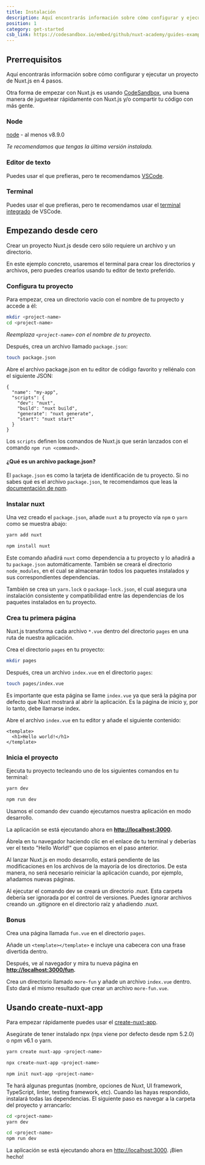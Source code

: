 ```yaml
---
title: Instalación
description: Aquí encontrarás información sobre cómo configurar y ejecutar un proyecto de Nuxt.js en 4 pasos.
position: 1
category: get-started
csb_link: https://codesandbox.io/embed/github/nuxt-academy/guides-examples/tree/master/01_get_started/01_installation?fontsize=14&hidenavigation=1&theme=dark
---
```


## Prerrequisitos

Aquí encontrarás información sobre cómo configurar y ejecutar un proyecto de Nuxt.js en 4 pasos.

<base-alert type="info">

Otra forma de empezar con Nuxt.js es usando [CodeSandbox](https://template.nuxtjs.org), una buena manera de juguetear rápidamente con Nuxt.js y/o compartir tu código con más gente.

</base-alert>

### Node

[node](https://nodejs.org/en/download/) - al menos v8.9.0

_Te recomendamos que tengas la última versión instalada._

### Editor de texto

Puedes usar el que prefieras, pero te recomendamos [VSCode](https://code.visualstudio.com/).

### Terminal

Puedes usar el que prefieras, pero te recomendamos usar el [terminal integrado](https://code.visualstudio.com/docs/editor/integrated-terminal) de VSCode.

## Empezando desde cero

Crear un proyecto Nuxt.js desde cero sólo requiere un archivo y un directorio.

En este ejemplo concreto, usaremos el terminal para crear los directorios y archivos, pero puedes crearlos usando tu editor de texto preferido.

### Configura tu proyecto

Para empezar, crea un directorio vacío con el nombre de tu proyecto y accede a él:

```bash
mkdir <project-name>
cd <project-name>
```

_Reemplaza `<project-name>` con el nombre de tu proyecto._

Después, crea un archivo llamado `package.json`:

```bash
touch package.json
```

Abre el archivo package.json en tu editor de código favorito y rellénalo con el siguiente JSON:

```json{}[package.json]
{
  "name": "my-app",
  "scripts": {
    "dev": "nuxt",
    "build": "nuxt build",
    "generate": "nuxt generate",
    "start": "nuxt start"
  }
}
```

Los `scripts` definen los comandos de Nuxt.js que serán lanzados con el comando `npm run <command>`.

#### **¿Qué es un archivo package.json?**

El `package.json` es como la tarjeta de identificación de tu proyecto. Si no sabes qué es el archivo `package.json`, te recomendamos que leas la [documentación de npm](https://docs.npmjs.com/creating-a-package-json-file).

### Instalar nuxt

Una vez creado el `package.json`, añade `nuxt` a tu proyecto vía `npm` o `yarn` como se muestra abajo:

<code-group>
  <code-block label="Yarn" active>

```bash
yarn add nuxt
```

  </code-block>
  <code-block label="NPM">

```bash
npm install nuxt
```

  </code-block>
</code-group>

Este comando añadirá `nuxt` como dependencia a tu proyecto y lo añadirá a tu `package.json` automáticamente. También se creará el directorio `node_modules`, en el cual se almacenarán todos los paquetes instalados y sus correspondientes dependencias.

<base-alert type="info">

También se crea un `yarn.lock` o `package-lock.json`, el cual asegura una instalación consistente y compatibilidad entre las dependencias de los paquetes instalados en tu proyecto.

</base-alert>

### Crea tu primera página

Nuxt.js transforma cada archivo `*.vue` dentro del directorio `pages` en una ruta de nuestra aplicación.

Crea el directorio `pages` en tu proyecto:

```bash
mkdir pages
```

Después, crea un archivo `index.vue` en el directorio `pages`:

```bash
touch pages/index.vue
```

Es importante que esta página se llame `index.vue` ya que será la página por defecto que Nuxt mostrará al abrir la aplicación. Es la página de inicio y, por lo tanto, debe llamarse index.

Abre el archivo `index.vue` en tu editor y añade el siguiente contenido:

```html{}[pages/index.vue]
<template>
  <h1>Hello world!</h1>
</template>
```

### Inicia el proyecto

Ejecuta tu proyecto tecleando uno de los siguientes comandos en tu terminal:

<code-group>
  <code-block label="Yarn" active>

```bash
yarn dev
```

  </code-block>
  <code-block label="NPM">

```bash
npm run dev
```

  </code-block>
</code-group>

<base-alert type="info">

Usamos el comando dev cuando ejecutamos nuestra aplicación en modo desarrollo.

</base-alert>

La aplicación se está ejecutando ahora en **[http://localhost:3000](http://localhost:3000/).**

Ábrela en tu navegador haciendo clic en el enlace de tu terminal y deberías ver el texto "Hello World!" que copiamos en el paso anterior.

<base-alert type="info">

Al lanzar Nuxt.js en modo desarrollo, estará pendiente de las modificaciones en los archivos de la mayoría de los directorios. De esta manera, no será necesario reiniciar la aplicación cuando, por ejemplo, añadamos nuevas páginas.

</base-alert>

<base-alert type="warning">

Al ejecutar el comando dev se creará un directorio .nuxt. Esta carpeta debería ser ignorada por el control de versiones. Puedes ignorar archivos creando un .gitignore en el directorio raíz y añadiendo .nuxt.

</base-alert>

### Bonus

Crea una página llamada `fun.vue` en el directorio `pages`.

Añade un `<template></template>` e incluye una cabecera con una frase divertida dentro.

Después, ve al navegador y mira tu nueva página en **[http://localhost:3000/fun](http://localhost:3000/fun).**

<base-alert type="info">

Crea un directorio llamado `more-fun` y añade un archivo `index.vue` dentro. Esto dará el mismo resultado que crear un archivo `more-fun.vue`.

</base-alert>

<app-modal>
  <code-sandbox  :src="csb_link"></code-sandbox>
</app-modal>

## Usando create-nuxt-app

Para empezar rápidamente puedes usar el [create-nuxt-app](https://github.com/nuxt/create-nuxt-app).

Asegúrate de tener instalado npx (npx viene por defecto desde npm 5.2.0) o npm v6.1 o yarn.

<code-group>
  <code-block label="Yarn" active>

```bash
yarn create nuxt-app <project-name>
```

  </code-block>
  <code-block label="NPX">

```bash
npx create-nuxt-app <project-name>
```

  </code-block>
    <code-block label="NPM">

```bash
npm init nuxt-app <project-name>
```

  </code-block>

</code-group>

Te hará algunas preguntas (nombre, opciones de Nuxt, UI framework, TypeScript, linter, testing framework, etc). Cuando las hayas respondido, instalará todas las dependencias. El siguiente paso es navegar a la carpeta del proyecto y arrancarlo:

<code-group>
  <code-block label="Yarn" active>

```bash
cd <project-name>
yarn dev
```

  </code-block>
  <code-block label="NPM">

```bash
cd <project-name>
npm run dev
```

  </code-block>
</code-group>

La aplicación se está ejecutando ahora en [http://localhost:3000](http://localhost:3000). ¡Bien hecho!
